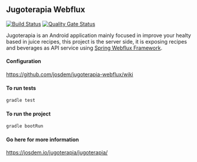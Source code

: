 Jugoterapia Webflux
----------------------------------------------

[![Build Status](https://travis-ci.com/josdem/jugoterapia-webflux.svg?branch=master)](https://travis-ci.com/josdem/jugoterapia-webflux)
[![Quality Gate Status](https://sonar.josdem.io/api/project_badges/measure?project=com.jos.dem.jugoterapia.webflux%3Ajugoterapia-webflux&metric=alert_status)](https://sonar.josdem.io/dashboard?id=com.jos.dem.jugoterapia.webflux%3Ajugoterapia-webflux)

Jugoterapia is an Android application mainly focused in improve your healty based in juice recipes, this project is the server side, it is exposing recipes and beverages as API service using [Spring Webflux Framework](https://docs.spring.io/spring/docs/current/spring-framework-reference/web-reactive.html).

#### Configuration

https://github.com/josdem/jugoterapia-webflux/wiki

#### To run tests

```bash
gradle test
```

#### To run the project

```bash
gradle bootRun
```

#### Go here for more information

https://josdem.io/jugoterapia/jugoterapia/

